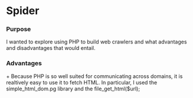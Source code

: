 <h1>Spider</h1>

<h3>Purpose</h3>
<p>I wanted to explore using PHP to build web crawlers and what advantages and disadvantages that would entail.</p>

<h3>Advantages</h3>
<p>+ Because PHP is so well suited for communicating across domains, it is realtively easy to use it to fetch HTML. In particular, I used the simple_html_dom.pg library and the file_get_html($url);</p>

